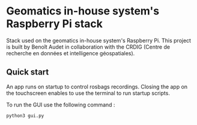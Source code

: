 # Geomatics in-house system's Raspberry Pi stack

Stack used on the geomatics in-house system's Raspberry Pi.
This project is built by Benoît Audet in collaboration with the CRDIG (Centre de recherche en données et intelligence géospatiales).

## Quick start

An app runs on startup to control rosbags recordings. Closing the app on the touchscreen enables to use the terminal to run startup scripts.

To run the GUI use the following command :
```
python3 gui.py
```
